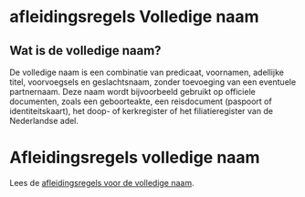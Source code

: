 # afleidingsregels Volledige naam

## Wat is de volledige naam?  
De volledige naam is een combinatie van predicaat, voornamen, adellijke titel, voorvoegsels en geslachtsnaam, zonder toevoeging van een eventuele partnernaam. 
Deze naam wordt bijvoorbeeld gebruikt op officiele documenten, zoals een geboorteakte, een reisdocument (paspoort of identiteitskaart), het doop- of kerkregister of het filiatieregister van de Nederlandse adel. 

# Afleidingsregels volledige naam
Lees de [afleidingsregels voor de volledige naam](/personen/features/volledige-naam).


